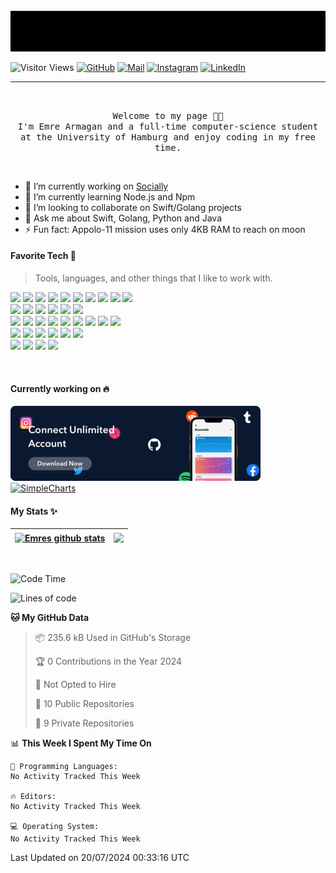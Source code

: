 <br/>
<div align="center">
<img src="./intro.gif" alt="Typer" />
</div>


![Visitor Views](https://komarev.com/ghpvc/?username=emrearmagan&color=blue&logo=flat)
[![GitHub](https://img.shields.io/github/followers/emrearmagan?label=follow&style=social)](https://github.com/emrearmagan)
[![Mail](https://img.shields.io/badge/Email-emrearmagan.dev%40gmail.com-orange)](mailto:emrearmagan.dev@gmail.com)
[![Instagram](https://img.shields.io/badge/emrearmagan-black?style=flat&logo=Instagram&logoColor=pink)](https://www.instagram.com/emrespage/)
[![LinkedIn](https://img.shields.io/badge/Emre%20Armagan-black?style=flat&logo=LinkedIn&logoColor=0077b5)](https://www.linkedin.com/in/emrearmagan/)

---
<br>
<p align="center">
  <samp>
Welcome to my page 👋🏻 <br> I'm Emre Armagan and a full-time computer-science student at the University of Hamburg and enjoy coding in my free time.
  </samp>
</p>


<br>

- 🔭 I’m currently working on <a href="https://www.sociallyapp.de"> Socially</a>
- 🌱 I’m currently learning Node.js and Npm
- 👯 I’m looking to collaborate on Swift/Golang projects
- 💬 Ask me about Swift, Golang, Python and Java
- ⚡ Fun fact: Appolo-11 mission uses only 4KB RAM to reach on moon


#### Favorite Tech 🚀
> Tools, languages, and other things that I like to work with.

<p>
    <img src="https://img.shields.io/badge/-Swift-F05138?&style=flat&logo=swift&logoColor=white"/>
    <img src="https://img.shields.io/badge/-Go-00a1cf?&style=flat&logo=go&logoColor=white"/>
    <img src="https://img.shields.io/badge/-Java-F44336?style=flat&logo=java&logoColor=white" />
    <img src="https://img.shields.io/badge/-Python-396E9B?style=flat&logo=python&logoColor=white"/>
    <img src="https://img.shields.io/badge/-C++-0277BD?&style=flat&logo=c%2B%2B&logoColor=white"/>
    <img src="https://img.shields.io/badge/-HTML-E44D26?&style=flat&logo=html5&logoColor=white" />
    <img src="https://img.shields.io/badge/-CSS-42A5F5?&style=flat&logo=css3&logoColor=white" />
    <img src="https://img.shields.io/badge/-JavaScript-FFCA28?style=flat&logo=javascript&logoColor=white"/>
    <img src="https://img.shields.io/badge/-Node.js-8AC149?&style=flat&logo=node.js&logoColor=white" />
    <img src="https://img.shields.io/badge/-Npm-CB3837?&style=flat&logo=npm&logoColor=white" /> <br>
    <!---->
    <img src="https://custom-icon-badges.herokuapp.com/badge/Navicat-657D8B?logo=navicat&logoColor=white"/>
    <img src="https://img.shields.io/badge/MongoDB-4ea94b.svg?logo=mongodb&logoColor=white"/>
    <img src="https://img.shields.io/badge/MySQL-00758F.svg?logo=mysql&logoColor=white"/>
    <img src="https://img.shields.io/badge/PostgreSQL-316192.svg?logo=postgresql&logoColor=white"/>
    <img src="https://img.shields.io/badge/SQLite-07405e.svg?logo=sqlite&logoColor=white"/>
    <img src="https://img.shields.io/badge/docker-%230db7ed.svg?logo=docker&logoColor=white"/> <br>
    <!---->
    <img src="https://img.shields.io/badge/-git-E64A19?&style=flat&logo=git&logoColor=white"/>
    <img src="https://img.shields.io/badge/-Github-000000?style=flat&logo=github&logoColor=white" />
    <img src="https://img.shields.io/badge/Gitlab-%23181717.svg?style=flat&logo=gitlab&logoColor=white" />
    <img src="https://img.shields.io/badge/Sourcetree-1b4de1.svg?logo=Sourcetree&logoColor=white"/>
    <img src="https://img.shields.io/badge/Jira-1d52d9.svg?logo=Jira&logoColor=white"/>
    <img src="https://img.shields.io/badge/-Postman-FF6C37?style=flat&logo=Postman&logoColor=white" />
    <img src="https://img.shields.io/badge/-Stack%20Overflow-FE7A16?logo=stack-overflow&logoColor=white"/>
    <img src="https://img.shields.io/badge/LaTeX-008080.svg?logo=LaTeX&logoColor=white"/>
    <img src="https://img.shields.io/badge/-RaspberryPi-C51A4A?logo=Raspberry-Pi&logoColor=white"/><br>
    <!---->
    <img src="https://img.shields.io/badge/Sketch-orange?&logo=sketch&logoColor=white"/>
    <img src="https://img.shields.io/badge/Adobe%20After%20Effects-9999FF.svg?logo=Adobe%20After%20Effects&logoColor=white"/>
    <img src="https://img.shields.io/badge/Adobe%20XD-470137.svg?logo=Adobe%20XD&logoColor=white"/>
    <img src="https://img.shields.io/badge/Figma-%23F24E1E.svg?logo=figma&logoColor=white"/>
    <img src="https://img.shields.io/badge/Gimp-657D8B?&logo=gimp&logoColor=white"/>
    <img src="https://img.shields.io/badge/Dribbble-EA4C89.svg?logo=Dribbble&logoColor=white"/> <br>
    <img src="https://img.shields.io/badge/-XCode-089cf5?style=flat&logo=XCode&logoColor=white" />
<img src="https://img.shields.io/badge/GoLand-8b4af2.svg?logo=GoLand&logoColor=white"/>
<img src="https://img.shields.io/badge/IntelliJ%20IDEA-ff2b4e.svg?logo=IntelliJ%20IDEA&logoColor=white"/>
<img src="https://img.shields.io/badge/Atom-55ba73.svg?logo=Atom&logoColor=white"/>
</p>

<br />

#### Currently working on 🔥
<p>
<a href="https://www.sociallyapp.de"><img src="./socially.png" alt="Socially"></a>
&nbsp &nbsp
<a href="https://github.com/emrearmagan/SimpleCharts"><img src="https://github-readme-stats-emrearmagan.vercel.app/api/pin/?username=emrearmagan&repo=SimpleCharts&title_color=fe6287&text_color=ffffff&bg_color=0a192f&hide_border=true" alt="SimpleCharts"></a>
</p>

#### My Stats ✨

<!--<details open>-->
  <!--<<summary>💻 GitHub Profile Stats</summary>-->

  | <a href="https://github.com/emrearmagan?tab=repositories"><img align="center" src="https://github-readme-stats-emrearmagan.vercel.app/api?username=emrearmagan&show_icons=true&title_color=fe6287&icon_color=fe6287&text_color=ffffff&bg_color=0a192f&count_private=true&hide_border=true)](https://github.com/emrearmagan?tab=repositories" alt="Emres github stats" /></a> | <a href="https://github.com/emrearmagan?tab=repositories"><img align="center" src="https://github-readme-stats-emrearmagan.vercel.app/api/top-langs/?username=emrearmagan&layout=compact&show_icons=true&title_color=fe6287&icon_color=fe6287&text_color=ffffff&bg_color=0a192f&count_private=true" /></a>
  | ------------- | ------------- |

<!--<</details>-->
<br>

<!--START_SECTION:waka-->
![Code Time](http://img.shields.io/badge/Code%20Time-168%20hrs%2014%20mins-blue)

![Lines of code](https://img.shields.io/badge/From%20Hello%20World%20I%27ve%20Written-8.6%20million%20lines%20of%20code-blue)

**🐱 My GitHub Data** 

> 📦 235.6 kB Used in GitHub's Storage 
 > 
> 🏆 0 Contributions in the Year 2024
 > 
> 🚫 Not Opted to Hire
 > 
> 📜 10 Public Repositories 
 > 
> 🔑 9 Private Repositories 
 > 
📊 **This Week I Spent My Time On** 

```text
💬 Programming Languages: 
No Activity Tracked This Week

🔥 Editors: 
No Activity Tracked This Week

💻 Operating System: 
No Activity Tracked This Week
```


 Last Updated on 20/07/2024 00:33:16 UTC
<!--END_SECTION:waka-->
